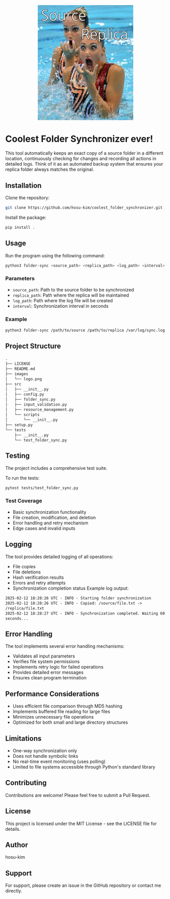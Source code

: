 <p align="center">
  <img src="images/logo.png" width="300">
</p>

# Coolest Folder Synchronizer ever!
This tool automatically keeps an exact copy of a source folder in a different location, continuously checking for changes and recording all actions in detailed logs. Think of it as an automated backup system that ensures your replica folder always matches the original.
## Installation
Clone the repository:
```zsh
git clone https://github.com/hosu-kim/coolest_folder_synchronizer.git
```
Install the package:
```zsh
pip install .
```
## Usage
Run the program using the following command:
```zsh
python3 folder-sync <source_path> <replica_path> <log_path> <interval>
```
### Parameters
- `source_path`: Path to the source folder to be synchronized
- `replica_path`: Path where the replica will be maintained
- `log_path`: Path where the log file will be created
- `interval`: Synchronization interval in seconds
### Example
```zsh
python3 folder-sync /path/to/source /path/to/replica /var/log/sync.log 60
```
## Project Structure
```code
.
├── LICENSE
├── README.md
├── images
│   └── logo.png
├── src
│   ├── __init__.py
│   ├── config.py
│   ├── folder_sync.py
│   ├── input_validation.py
│   ├── resource_management.py
│   └── scripts
│       └── __init__.py
├── setup.py
└── tests
    ├── __init__.py
    └── test_folder_sync.py
```
## Testing
The project includes a comprehensive test suite. 

To run the tests:
```zsh
pytest tests/test_folder_sync.py
```
### Test Coverage
- Basic synchronization functionality
- File creation, modification, and deletion
- Error handling and retry mechanism
- Edge cases and invalid inputs
## Logging
The tool provides detailed logging of all operations:
- File copies
- File deletions
- Hash verification results
- Errors and retry attempts
- Synchronization completion status
Example log output:
```code
2025-02-12 18:28:26 UTC - INFO - Starting folder synchronization
2025-02-12 18:28:26 UTC - INFO - Copied: /source/file.txt -> /replica/file.txt
2025-02-12 18:28:27 UTC - INFO - Synchronization completed. Waiting 60 seconds...
```
## Error Handling
The tool implements several error handling mechanisms:
- Validates all input parameters
- Verifies file system permissions
- Implements retry logic for failed operations
- Provides detailed error messages
- Ensures clean program termination

## Performance Considerations
- Uses efficient file comparison through MD5 hashing
- Implements buffered file reading for large files
- Minimizes unnecessary file operations
- Optimized for both small and large directory structures
## Limitations
- One-way synchronization only
- Does not handle symbolic links
- No real-time event monitoring (uses polling)
- Limited to file systems accessible through Python's standard library
## Contributing
Contributions are welcome! Please feel free to submit a Pull Request.
## License
This project is licensed under the MIT License - see the LICENSE file for details.
## Author
hosu-kim
## Support
For support, please create an issue in the GitHub repository or contact me directly.

